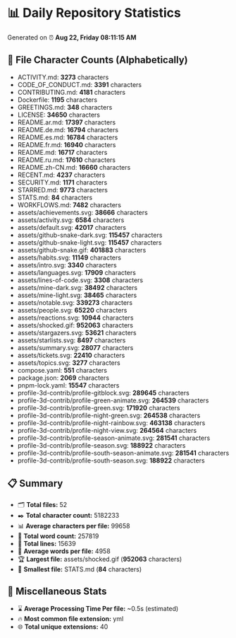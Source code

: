 # 📊 Daily Repository Statistics
Generated on ⏰ **Aug 22, Friday 08:11:15 AM**

## 📂 File Character Counts (Alphabetically)
- ACTIVITY.md: **3273** characters
- CODE_OF_CONDUCT.md: **3391** characters
- CONTRIBUTING.md: **4181** characters
- Dockerfile: **1195** characters
- GREETINGS.md: **348** characters
- LICENSE: **34650** characters
- README.ar.md: **17397** characters
- README.de.md: **16794** characters
- README.es.md: **16784** characters
- README.fr.md: **16940** characters
- README.md: **16717** characters
- README.ru.md: **17610** characters
- README.zh-CN.md: **16660** characters
- RECENT.md: **4237** characters
- SECURITY.md: **1171** characters
- STARRED.md: **9773** characters
- STATS.md: **84** characters
- WORKFLOWS.md: **7482** characters
- assets/achievements.svg: **38666** characters
- assets/activity.svg: **6584** characters
- assets/default.svg: **42017** characters
- assets/github-snake-dark.svg: **115457** characters
- assets/github-snake-light.svg: **115457** characters
- assets/github-snake.gif: **401883** characters
- assets/habits.svg: **11149** characters
- assets/intro.svg: **3340** characters
- assets/languages.svg: **17909** characters
- assets/lines-of-code.svg: **3308** characters
- assets/mine-dark.svg: **38492** characters
- assets/mine-light.svg: **38465** characters
- assets/notable.svg: **339273** characters
- assets/people.svg: **65220** characters
- assets/reactions.svg: **10944** characters
- assets/shocked.gif: **952063** characters
- assets/stargazers.svg: **53621** characters
- assets/starlists.svg: **8497** characters
- assets/summary.svg: **28077** characters
- assets/tickets.svg: **22410** characters
- assets/topics.svg: **3277** characters
- compose.yaml: **551** characters
- package.json: **2069** characters
- pnpm-lock.yaml: **15547** characters
- profile-3d-contrib/profile-gitblock.svg: **289645** characters
- profile-3d-contrib/profile-green-animate.svg: **264539** characters
- profile-3d-contrib/profile-green.svg: **171920** characters
- profile-3d-contrib/profile-night-green.svg: **264538** characters
- profile-3d-contrib/profile-night-rainbow.svg: **463138** characters
- profile-3d-contrib/profile-night-view.svg: **264564** characters
- profile-3d-contrib/profile-season-animate.svg: **281541** characters
- profile-3d-contrib/profile-season.svg: **188922** characters
- profile-3d-contrib/profile-south-season-animate.svg: **281541** characters
- profile-3d-contrib/profile-south-season.svg: **188922** characters

## 📋 Summary
- 🗂️ **Total files:** 52
- ✒️ **Total character count:** 5182233
- 📊 **Average characters per file:** 99658
- 📝 **Total word count:** 257819
- 🧾 **Total lines:** 15639
- 📐 **Average words per file:** 4958
- 🏆 **Largest file:** assets/shocked.gif (**952063** characters)
- 🥉 **Smallest file:** STATS.md (**84** characters)

## 🌟 Miscellaneous Stats
- ⌛ **Average Processing Time Per file:** ~0.5s (estimated)
- 🔥 **Most common file extension:** yml
- 🌐 **Total unique extensions:** 40
